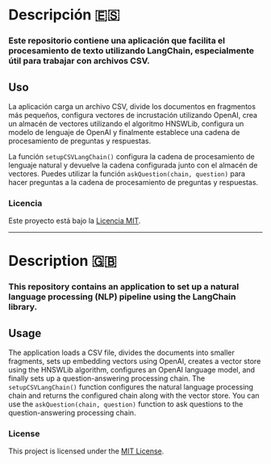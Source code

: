 #  Descripción 🇪🇸
### Este repositorio contiene una aplicación que facilita el procesamiento de texto utilizando LangChain, especialmente útil para trabajar con archivos CSV.

## Uso
La aplicación carga un archivo CSV, divide los documentos en fragmentos más pequeños, configura vectores de incrustación utilizando OpenAI, crea un almacén de vectores utilizando el algoritmo HNSWLib, configura un modelo de lenguaje de OpenAI y finalmente establece una cadena de procesamiento de preguntas y respuestas.

La función `setupCSVLangChain()` configura la cadena de procesamiento de lenguaje natural y devuelve la cadena configurada junto con el almacén de vectores. Puedes utilizar la función `askQuestion(chain, question)` para hacer preguntas a la cadena de procesamiento de preguntas y respuestas.

### Licencia

Este proyecto está bajo la [Licencia MIT](LICENSE).

---

# Description 🇬🇧
### This repository contains an application to set up a natural language processing (NLP) pipeline using the LangChain library.

## Usage
The application loads a CSV file, divides the documents into smaller fragments, sets up embedding vectors using OpenAI, creates a vector store using the HNSWLib algorithm, configures an OpenAI language model, and finally sets up a question-answering processing chain.
The `setupCSVLangChain()` function configures the natural language processing chain and returns the configured chain along with the vector store. You can use the `askQuestion(chain, question)` function to ask questions to the question-answering processing chain.

### License 
This project is licensed under the [MIT License](LICENSE).
